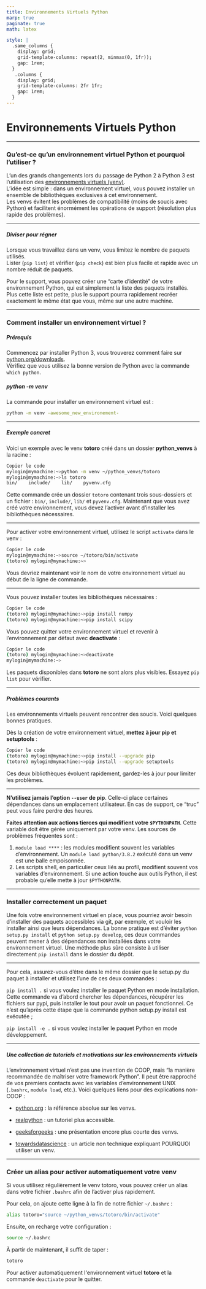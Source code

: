 ```yaml
---
title: Environnements Virtuels Python
marp: true
paginate: true
math: latex 

style: |
  .same_columns {
    display: grid;
    grid-template-columns: repeat(2, minmax(0, 1fr));
    gap: 1rem;
  }
   .columns {
    display: grid;
    grid-template-columns: 2fr 1fr; 
    gap: 1rem;
  }
---
```

# **Environnements Virtuels Python**
---

### Qu’est-ce qu’un environnement virtuel Python et pourquoi l’utiliser ?

L’un des grands changements lors du passage de Python 2 à Python 3 est l’utilisation des [environnements virtuels (venv)](https://docs.python.org/3/tutorial/venv.html).  
L’idée est simple : dans un environnement virtuel, vous pouvez installer un ensemble de bibliothèques exclusives à cet environnement.  
Les venvs évitent les problèmes de compatibilité (moins de soucis avec Python) et facilitent énormément les opérations de support (résolution plus rapide des problèmes).

---

##### Diviser pour régner

Lorsque vous travaillez dans un venv, vous limitez le nombre de paquets utilisés.  
Lister (`pip list`) et vérifier (`pip check`) est bien plus facile et rapide avec un nombre réduit de paquets.

Pour le support, vous pouvez créer une “carte d’identité” de votre environnement Python, qui est simplement la liste des paquets installés. Plus cette liste est petite, plus le support pourra rapidement recréer exactement le même état que vous, même sur une autre machine.

---

### Comment installer un environnement virtuel ?

##### Prérequis

Commencez par installer Python 3, vous trouverez comment faire sur [python.org/downloads](https://www.python.org/downloads/).  
Vérifiez que vous utilisez la bonne version de Python avec la commande `which python`.

##### python -m venv

La commande pour installer un environnement virtuel est :

```bash
python -m venv -awesome_new_environement-
```

---

##### Exemple concret

Voici un exemple avec le venv **totoro** créé dans un dossier **python_venvs** à la racine :

```bash
Copier le code
mylogin@mymachine:~>python -m venv ~/python_venvs/totoro
mylogin@mymachine:~>ls totoro
bin/    include/    lib/    pyvenv.cfg
```

Cette commande crée un dossier `totoro` contenant trois sous-dossiers et un fichier : `bin/`, `include/`, `lib/` et `pyvenv.cfg`.
Maintenant que vous avez créé votre environnement, vous devez l’activer avant d’installer les bibliothèques nécessaires.

---

Pour activer votre environnement virtuel, utilisez le script `activate` dans le venv :

```bash
Copier le code
mylogin@mymachine:~>source ~/totoro/bin/activate
(totoro) mylogin@mymachine:~>
```

Vous devriez maintenant voir le nom de votre environnement virtuel au début de la ligne de commande.

---

Vous pouvez installer toutes les bibliothèques nécessaires :

```bash
Copier le code
(totoro) mylogin@mymachine:~>pip install numpy
(totoro) mylogin@mymachine:~>pip install scipy
```
Vous pouvez quitter votre environnement virtuel et revenir à l’environnement par défaut avec **deactivate** :


```bash
Copier le code
(totoro) mylogin@mymachine:~>deactivate
mylogin@mymachine:~>
```
Les paquets disponibles dans **totoro** ne sont alors plus visibles. Essayez `pip list` pour vérifier.

---

##### Problèmes courants

Les environnements virtuels peuvent rencontrer des soucis.
Voici quelques bonnes pratiques.

Dès la création de votre environnement virtuel, **mettez à jour pip et setuptools** :

```bash
Copier le code
(totoro) mylogin@mymachine:~>pip install --upgrade pip
(totoro) mylogin@mymachine:~>pip install --upgrade setuptools
```
Ces deux bibliothèques évoluent rapidement, gardez-les à jour pour limiter les problèmes.

---

**N’utilisez jamais l’option `--user` de pip**. Celle-ci place certaines dépendances dans un emplacement utilisateur. En cas de support, ce “truc” peut vous faire perdre des heures.

**Faites attention aux actions tierces qui modifient votre `$PYTHONPATH`**. Cette variable doit être gérée uniquement par votre venv.
Les sources de problèmes fréquentes sont :

1. `module load ****` : les modules modifient souvent les variables d’environnement. Un `module load python/3.8.2` exécuté dans un venv est une balle empoisonnée.
2. Les scripts shell, en particulier ceux liés au profil, modifient souvent vos variables d’environnement. Si une action touche aux outils Python, il est probable qu’elle mette à jour `$PYTHONPATH`.

---

### Installer correctement un paquet
Une fois votre environnement virtuel en place, vous pourriez avoir besoin d’installer des paquets accessibles via git, par exemple, et vouloir les installer ainsi que leurs dépendances.
La bonne pratique est d’éviter `python setup.py install` et `python setup.py develop`, ces deux commandes peuvent mener à des dépendances non installées dans votre environnement virtuel.
Une méthode plus sûre consiste à utiliser directement `pip install` dans le dossier du dépôt.

---

Pour cela, assurez-vous d’être dans le même dossier que le setup.py du paquet à installer et utilisez l’une de ces deux commandes :

`pip install .` si vous voulez installer le paquet Python en mode installation. Cette commande va d’abord chercher les dépendances, récupérer les fichiers sur pypi, puis installer le tout pour avoir un paquet fonctionnel. Ce n’est qu’après cette étape que la commande python setup.py install est exécutée ;

`pip install -e .` si vous voulez installer le paquet Python en mode développement.

---

##### Une collection de tutoriels et motivations sur les environnements virtuels
L’environnement virtuel n’est pas une invention de COOP, mais “la manière recommandée de maîtriser votre framework Python”.
Il peut être rapproché de vos premiers contacts avec les variables d’environnement UNIX (`.bashrc`, `module load`, etc.).
Voici quelques liens pour des explications non-COOP :

- [python.org](https://docs.python.org/3/tutorial/venv.html) : la référence absolue sur les venvs.

- [realpython](https://realpython.com/python-virtual-environments-a-primer/) : un tutoriel plus accessible.

- [geeksforgeeks](https://www.geeksforgeeks.org/python-virtual-environment/) : une présentation encore plus courte des venvs.

- [towardsdatascience](https://towardsdatascience.com/why-you-should-use-a-virtual-environment-for-every-python-project-c17dab3b0fd0) : un article non technique expliquant POURQUOI utiliser un venv.

---

### Créer un alias pour activer automatiquement votre venv

Si vous utilisez régulièrement le venv totoro, vous pouvez créer un alias dans votre fichier `.bashrc` afin de l’activer plus rapidement.

Pour cela, on ajoute cette ligne à la fin de notre fichier `~/.bashrc` :

```bash
alias totoro="source ~/python_venvs/totoro/bin/activate"
```

Ensuite, on recharge votre configuration :

```bash
source ~/.bashrc
```

À partir de maintenant, il suffit de taper :

```bash
totoro
```

Pour activer automatiquement l'environnement virtuel **totoro** et la commande `deactivate` pour le quitter.
